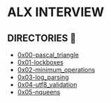 ALX INTERVIEW
===

## DIRECTORIES :file_folder:

* [0x00-pascal_triangle](https://github.com/Finally-Kwaku/alx-interview/tree/master/0x00-pascal_triangle)
* [0x01-lockboxes](https://github.com/Finally-Kwaku/alx-interview/tree/master/0x01-lockboxes)
* [0x02-minimum_operations](https://github.com/Finally-Kwaku/alx-interview/tree/master/0x02-minimum_operations)
* [0x03-log_parsing](https://github.com/Finally-Kwaku/alx-interview/tree/master/0x03-log_parsing)
* [0x04-utf8_validation](https://github.com/Finally-Kwaku/alx-interview/tree/master/0x04-utf8_validation)
* [0x05-nqueens](https://github.com/KipronohVincent/alx-interview/tree/master/0x05-nqueens)
